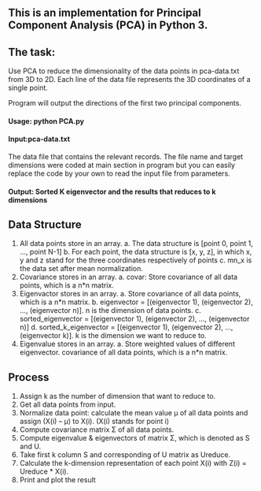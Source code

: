 ## This is an implementation for Principal Component Analysis (PCA) in Python 3.


## The task:
Use PCA to reduce the dimensionality of the data points in pca-data.txt from 3D to 2D. Each line of the data file represents the 3D coordinates of a single point. 

Program will output the directions of the first two principal components.


#### Usage: python PCA.py


#### Input:pca-data.txt
The data file that contains the relevant records.
The file name and target dimensions were coded at main section in program but you can easily replace the code by your own to read the input file from parameters.

#### Output: Sorted K eigenvector and the results that reduces to k dimensions


## Data Structure
  1.	All data points store in an array. 
    a.	The data structure is [point 0, point 1, …, point N-1]
    b.	For each point, the data structure is [x, y, z], in which x, y and z stand for the three coordinates respectively of points
    c.	mn_x is the data set after mean normalization.
  2.	Covariance stores in an array.
    a.	covar: Store covariance of all data points, which is a n*n matrix.
  3.	Eigenvactor stores in an array.
    a.	Store covariance of all data points, which is a n*n matrix.
    b.	eigenvector = [(eigenvector 1), (eigenvector 2), …, (eigenvector n)]. n is the dimension of data points.
    c.	sorted_eigenvector = [(eigenvector 1), (eigenvector 2), …, (eigenvector n)]
    d.	sorted_k_eigenvector = [(eigenvector 1), (eigenvector 2), …, (eigenvector k)]. k is the dimension we want to reduce to.
  4.	Eigenvalue stores in an array.
    a.	Store weighted values of different eigenvector. covariance of all data points, which is a n*n matrix.



## Process

  1.	Assign k as the number of dimension that want to reduce to.
  2.	Get all data points from input.
  3.	Normalize data point: calculate the mean value μ of all data points and assign (X(i) – μ) to X(i). (X(i)  stands for point i)
  4.	Compute covariance matrix Σ of all data points.
  5.	Compute eigenvalue & eigenvectors of matrix Σ, which is denoted as S and U.
  6.	Take first k column S and corresponding of U matrix as Ureduce.
  7.	Calculate the k-dimension representation of each point X(i) with Z(i) = Ureduce * X(i).
  8.	Print and plot the result


